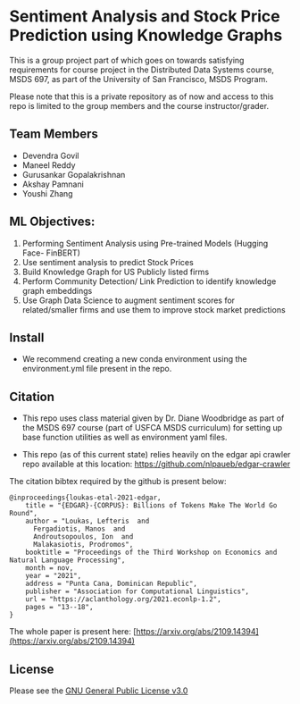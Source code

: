 # Sentiment Analysis and Stock Price Prediction using Knowledge Graphs
This is a group project part of which goes on towards satisfying requirements for course project in the Distributed Data Systems course, MSDS 697, as part of the University of San Francisco, MSDS Program. 

Please note that this is a private repository as of now and access to this repo is limited to the group members and the course instructor/grader. 

## Team Members
- Devendra Govil
- Maneel Reddy
- Gurusankar Gopalakrishnan
- Akshay Pamnani
- Youshi Zhang

## ML Objectives:

1. Performing Sentiment Analysis using Pre-trained Models (Hugging Face- FinBERT)
2. Use sentiment analysis to predict Stock Prices
3. Build Knowledge Graph for US Publicly listed firms
4. Perform Community Detection/ Link Prediction to identify knowledge graph embeddings
5. Use Graph Data Science to augment sentiment scores for related/smaller firms and use them to improve stock market predictions



## Install
- We recommend creating a new conda environment using the environment.yml file present in the repo.


## Citation

- This repo uses class material given by Dr. Diane Woodbridge as part of the MSDS 697 course (part of USFCA MSDS curriculum) for setting up base function utilities as well as environment yaml files.

- This repo (as of this current state) relies heavily on the edgar api crawler repo available at this location: https://github.com/nlpaueb/edgar-crawler


The citation bibtex required by the github is present below:

```
@inproceedings{loukas-etal-2021-edgar,
    title = "{EDGAR}-{CORPUS}: Billions of Tokens Make The World Go Round",
    author = "Loukas, Lefteris  and
      Fergadiotis, Manos  and
      Androutsopoulos, Ion  and
      Malakasiotis, Prodromos",
    booktitle = "Proceedings of the Third Workshop on Economics and Natural Language Processing",
    month = nov,
    year = "2021",
    address = "Punta Cana, Dominican Republic",
    publisher = "Association for Computational Linguistics",
    url = "https://aclanthology.org/2021.econlp-1.2",
    pages = "13--18",
}
```
The whole paper is present here: [https://arxiv.org/abs/2109.14394](https://arxiv.org/abs/2109.14394)


## License
Please see the [GNU General Public License v3.0](https://github.com/nlpaueb/edgar-crawler/blob/main/LICENSE)
